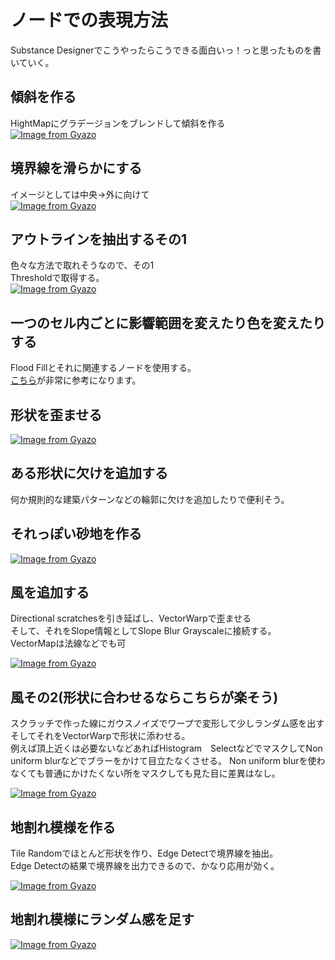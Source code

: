 # ノードでの表現方法
Substance Designerでこうやったらこうできる面白いっ！っと思ったものを書いていく。

## 傾斜を作る
HightMapにグラデージョンをブレンドして傾斜を作る  
[![Image from Gyazo](https://i.gyazo.com/be4d54391989624a08f9ec5ee9fefcb9.gif)](https://gyazo.com/be4d54391989624a08f9ec5ee9fefcb9)

## 境界線を滑らかにする
イメージとしては中央→外に向けて  
[![Image from Gyazo](https://i.gyazo.com/472e15d0b38cc41457522ac3dc4507e7.png)](https://gyazo.com/472e15d0b38cc41457522ac3dc4507e7)


## アウトラインを抽出するその1
色々な方法で取れそうなので、その1  
Thresholdで取得する。  
[![Image from Gyazo](https://i.gyazo.com/a17fd32aacfb14ddf187080e3990033b.png)](https://gyazo.com/a17fd32aacfb14ddf187080e3990033b)  

## 一つのセル内ごとに影響範囲を変えたり色を変えたりする
Flood Fillとそれに関連するノードを使用する。  
[こちら](http://monsho.hatenablog.com/entry/2017/10/21/225521)が非常に参考になります。

## 形状を歪ませる
[![Image from Gyazo](https://i.gyazo.com/4370a78fe0258de0627d15e743a0dd76.png)](https://gyazo.com/4370a78fe0258de0627d15e743a0dd76)

## ある形状に欠けを追加する
何か規則的な建築パターンなどの輪郭に欠けを追加したりで便利そう。  

## それっぽい砂地を作る
[![Image from Gyazo](https://i.gyazo.com/c33f282c5a85f2568df4fbe12041fd54.png)](https://gyazo.com/c33f282c5a85f2568df4fbe12041fd54)


## 風を追加する
Directional scratchesを引き延ばし、VectorWarpで歪ませる  
そして、それをSlope情報としてSlope Blur Grayscaleに接続する。  
VectorMapは法線などでも可  

[![Image from Gyazo](https://i.gyazo.com/b6be1a0ac90fc7d3078e4350bfa5a6ea.gif)](https://gyazo.com/b6be1a0ac90fc7d3078e4350bfa5a6ea)

## 風その2(形状に合わせるならこちらが楽そう)
スクラッチで作った線にガウスノイズでワープで変形して少しランダム感を出す
そしてそれをVectorWarpで形状に添わせる。  
例えば頂上近くは必要ないなどあればHistogram　SelectなどでマスクしてNon uniform blurなどでブラーをかけて目立たなくさせる。
Non uniform blurを使わなくても普通にかけたくない所をマスクしても見た目に差異はなし。  

[![Image from Gyazo](https://i.gyazo.com/3156675ea553b9a8040f8d3fcf48599d.png)](https://gyazo.com/3156675ea553b9a8040f8d3fcf48599d)


## 地割れ模様を作る
Tile Randomでほとんど形状を作り、Edge Detectで境界線を抽出。  
Edge Detectの結果で境界線を出力できるので、かなり応用が効く。  

[![Image from Gyazo](https://i.gyazo.com/b0276a7cbf6ae02e829df704fd9589a1.png)](https://gyazo.com/b0276a7cbf6ae02e829df704fd9589a1)

## 地割れ模様にランダム感を足す
[![Image from Gyazo](https://i.gyazo.com/d2c48f0841db6ccfb51dfe75ebf11d5c.png)](https://gyazo.com/d2c48f0841db6ccfb51dfe75ebf11d5c)



